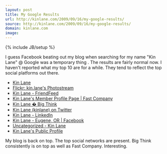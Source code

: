 ```yaml
---
layout: post
title: My Google Results
url: http://kinlane.com/2009/09/16/my-google-results/
source: http://kinlane.com/2009/09/16/my-google-results/
domain: kinlane.com
image: 
---
```

{% include JB/setup %}<p><!DOCTYPE html PUBLIC "-//W3C//DTD XHTML 1.0 Transitional//EN"
    "http://www.w3.org/TR/xhtml1/DTD/xhtml1-transitional.dtd">
<html xmlns="http://www.w3.org/1999/xhtml">
  <head>
    <title></title>
  </head>
  <body>
    I guess Facebook beating out my blog when searching for my name "Kin Lane" @ Google was a temporary thing . The results are fairly normal now. I haven't reported what my top 10 are for a while.
    They tend to reflect the top social platforms out there.
    <ul class="mainlist">
      <li>
        <a title="Kin Lane" href="http://www.kinlane.com" target="_self">Kin Lane</a>
      </li>
      <li>
        <a title="Kin Lane - Flickr" href="http://www.flickr.com/photos/kinlane/" target="_blank">Flickr: kin.lane's Photostream</a>
      </li>
      <li>
        <a title="Kin Lane - FriendFeed" href="http://friendfeed.com/kinlane" target="_blank">Kin Lane - FriendFeed</a>
      </li>
      <li>
        <a title="Kin Lane - Fast Company" href="http://www.fastcompany.com/user/kin-lane" target="_blank">Kin Lane's Member Profile Page | Fast Company</a>
      </li>
      <li>
        <a title="Kin Lane - Big Think" href="http://bigthink.com/kinlane" target="_blank">Kin Lane � Big Think</a>
      </li>
      <li>
        <a title="Kin Lane - Twitter" href="http://twitter.com/kinlane" target="_blank">Kin Lane (kinlane) on Twitter</a>
      </li>
      <li>
        <a title="Kin Lane - LinkedIn" href="http://www.linkedin.com/in/kinlane" target="_blank">Kin Lane - LinkedIn</a>
      </li>
      <li>
        <a title="Kin Lane - Facebook" href="http://www.facebook.com/kinlane" target="_blank">Kin Lane - Eugene, OR | Facebook</a>
      </li>
      <li>
        <a title="Kin Lane Blog - Uncategorized" href="http://www.kinlane.com/?cat=1" target="_blank">Uncategorized - Kin Lane</a>
      </li>
      <li>
        <a title="Kin Lane - Plaxo" href="http://www.plaxo.com/directory/profile/77311267932/.../Kin/Lane" target="_blank">Kin Lane's Public Profile</a>
      </li>
    </ul>My blog is back on top. The top social networks are present. Big Think consistently is on top as well as Fast Company. Interesting.
  </body>
</html></p>
